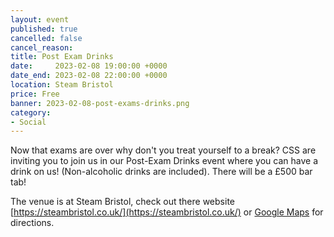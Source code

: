 ```yaml
---
layout: event
published: true
cancelled: false
cancel_reason:
title: Post Exam Drinks
date:     2023-02-08 19:00:00 +0000
date_end: 2023-02-08 22:00:00 +0000
location: Steam Bristol
price: Free
banner: 2023-02-08-post-exams-drinks.png
category:
- Social
---
```


Now that exams are over why don't you treat yourself to a break? CSS are inviting you to join us in our Post-Exam Drinks event where you can have a drink on us! (Non-alcoholic drinks are included). There will be a £500 bar tab!

The venue is at Steam Bristol, check out there website [https://steambristol.co.uk/](https://steambristol.co.uk/) or [Google Maps](https://goo.gl/maps/8GCzdD21T6py1CjQA) for directions.
